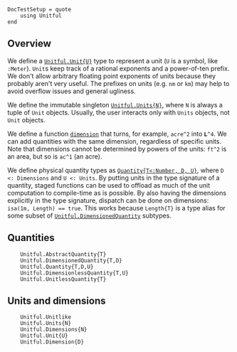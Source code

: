 ```@meta
DocTestSetup = quote
    using Unitful
end
```
## Overview
We define a [`Unitful.Unit{U}`](@ref) type to represent a unit (`U` is a symbol,
like `:Meter`). `Unit`s keep track of a rational exponents and a power-of-ten
prefix. We don't allow arbitrary floating point exponents of units because they
probably aren't very useful. The prefixes on units (e.g. `nm` or `km`) may help
to avoid overflow issues and general ugliness.

We define the immutable singleton [`Unitful.Units{N}`](@ref), where `N` is
always a tuple of `Unit` objects. Usually, the user interacts only with `Units`
objects, not `Unit` objects.

We define a function [`dimension`](@ref) that turns, for example, `acre^2` into
`𝐋^4`. We can add quantities with the same dimension, regardless of specific units.
Note that dimensions cannot be determined by powers of the units:
`ft^2` is an area, but so is `ac^1` (an acre).

We define physical quantity types as [`Quantity{T<:Number, D, U}`](@ref), where
`D <: Dimensions` and `U <: Units`. By putting units in the type signature of a
quantity, staged functions can be used to offload as much of the unit
computation to compile-time as is possible. By also having the dimensions
explicitly in the type signature, dispatch can be done on dimensions:
`isa(1m, Length) == true`. This works because `Length{T}` is a type alias for
some subset of [`Unitful.DimensionedQuantity`](@ref) subtypes.

## Quantities
```@docs
    Unitful.AbstractQuantity{T}
    Unitful.DimensionedQuantity{T,D}
    Unitful.Quantity{T,D,U}
    Unitful.DimensionlessQuantity{T,U}
    Unitful.UnitlessQuantity{T}
```

## Units and dimensions
```@docs
    Unitful.Unitlike
    Unitful.Units{N}
    Unitful.Dimensions{N}
    Unitful.Unit{U}
    Unitful.Dimension{D}
```
